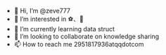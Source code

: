 - 👋 Hi, I’m @zeve777
- 👀 I’m interested in ⚽、🏀
- 🌱 I’m currently learning data struct
- 💞️ I’m looking to collaborate on knowledge sharing
- 📫 How to reach me 2951817936atqqdotcom

<!---
zeve777/zeve777 is a ✨ special ✨ repository because its `README.md` (this file) appears on your GitHub profile.
You can click the Preview link to take a look at your changes.
--->

